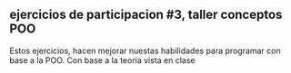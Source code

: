 ## ejercicios de participacion #3, taller conceptos POO
Estos ejercicios, hacen mejorar nuestas habilidades para programar con base a la POO.
Con base a la teoria vista en clase 
